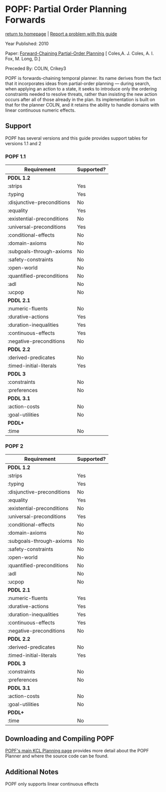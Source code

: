# POPF: Partial Order Planning Forwards
[return to homepage](../../../readme.md) | [Report a problem with this guide](https://github.com/nergmada/pddl-reference/issues/new/choose)


Year Published: 2010

Paper: [Forward-Chaining Partial-Order Planning](https://www.aaai.org/ocs/index.php/ICAPS/ICAPS10/paper/view/1421/1527) [ Coles,A. J. Coles, A. I. Fox, M. Long, D.]

Preceded By: COLIN, Crikey3

POPF is forwards-chaining temporal planner. Its name derives from the fact that it incorporates ideas from partial-order planning — during search, when applying an action to a state, it seeks to introduce only the ordering constraints needed to resolve threats, rather than insisting the new action occurs after all of those already in the plan. Its implementation is built on that for the planner COLIN, and it retains the ability to handle domains with linear continuous numeric effects.

## Support

POPF has several versions and this guide provides support tables for versions 1.1 and 2

### POPF 1.1
<!--- Markdown Generated by Eviscerator --->
|Requirement|Supported?|
|---|---|
|**PDDL 1.2**
|:strips| Yes
|:typing| Yes
|:disjunctive-preconditions| No
|:equality| Yes
|:existential-preconditions| No
|:universal-preconditions| Yes
|:conditional-effects| No
|:domain-axioms| No
|:subgoals-through-axioms| No
|:safety-constraints| No
|:open-world| No
|:quantified-preconditions| No
|:adl| No
|:ucpop| No
|**PDDL 2.1**
|:numeric-fluents| No
|:durative-actions| Yes
|:duration-inequalities| Yes
|:continuous-effects| Yes
|:negative-preconditions| No
|**PDDL 2.2**
|:derived-predicates| No
|:timed-initial-literals| Yes
|**PDDL 3**
|:constraints| No
|:preferences| No
|**PDDL 3.1**
|:action-costs| No
|:goal-utilities| No
|**PDDL+**
|:time| No

### POPF 2
<!--- Markdown Generated by Eviscerator --->
|Requirement|Supported?|
|---|---|
|**PDDL 1.2**
|:strips| Yes
|:typing| Yes
|:disjunctive-preconditions| No
|:equality| Yes
|:existential-preconditions| No
|:universal-preconditions| Yes
|:conditional-effects| No
|:domain-axioms| No
|:subgoals-through-axioms| No
|:safety-constraints| No
|:open-world| No
|:quantified-preconditions| No
|:adl| No
|:ucpop| No
|**PDDL 2.1**
|:numeric-fluents| Yes
|:durative-actions| Yes
|:duration-inequalities| Yes
|:continuous-effects| Yes
|:negative-preconditions| No
|**PDDL 2.2**
|:derived-predicates| No
|:timed-initial-literals| Yes
|**PDDL 3**
|:constraints| No
|:preferences| No
|**PDDL 3.1**
|:action-costs| No
|:goal-utilities| No
|**PDDL+**
|:time| No

## Downloading and Compiling POPF
[POPF's main KCL Planning page](https://nms.kcl.ac.uk/planning/software/popf.html) provides more detail about the POPF Planner and where the source code can be found.

## Additional Notes
POPF only supports linear continuous effects
